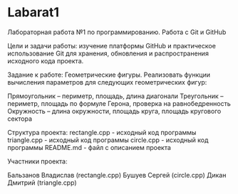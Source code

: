 # Labarat1
Лабораторная работа №1 по программированию. 
Работа с Git и GitHub

Цели и задачи работы: изучение платформы GitHub и практическое
использование Git для хранения, обновления и распространения исходного
кода проекта.

Задание к работе: Геометрические фигуры. Реализовать функции вычисления параметров
для следующих геометрических фигур:

Прямоугольник – периметр, площадь, длина диагонали
Треугольник – периметр, площадь по формуле Герона, проверка
на равнобедренность
Окружность – длина окружности, площадь круга, площадь
кругового сектора

Структура проекта:
rectangle.cpp - исходный код программы
triangle.cpp - исходный код программы
circle.cpp - исходный код программы
README.md - файл с описанием проекта

Участники проекта:

Бальзанов Владислав (rectangle.cpp)
Бушуев Сергей (circle.cpp)
Дикан Дмитрий (triangle.cpp)

